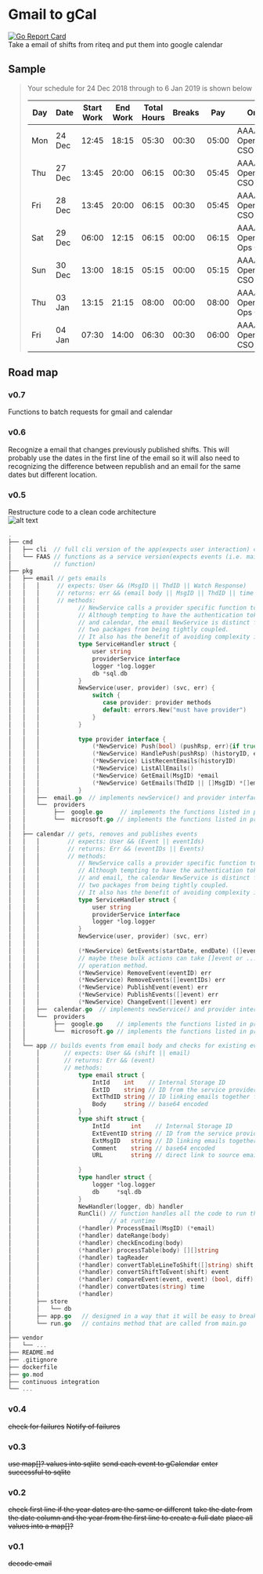 # Gmail to gCal

[![Go Report Card](https://goreportcard.com/badge/github.com/bitterpilot/emailToCalendar)](https://goreportcard.com/report/github.com/bitterpilot/emailToCalendar)  
Take a email of shifts from riteq and put them into google calendar

## Sample

>Your schedule for 24 Dec 2018 through to 6 Jan 2019 is shown below
>
>| Day | Date   | Start Work | End Work | Total Hours | Breaks | Pay   | Org Level                           |
>|-----|--------|------------|----------|-------------|--------|-------|-------------------------------------|
>| Mon | 24 Dec | 12:45      | 18:15    | 05:30       | 00:30  | 05:00 | AAAA\Dry Operations\Snr CSO         |
>| Thu | 27 Dec | 13:45      | 20:00    | 06:15       | 00:30  | 05:45 | AAAA\Dry Operations\Snr CSO         |
>| Fri | 28 Dec | 13:45      | 20:00    | 06:15       | 00:30  | 05:45 | AAAA\Dry Operations\Snr CSO         |
>| Sat | 29 Dec | 06:00      | 12:15    | 06:15       | 00:00  | 06:15 | AAAA\Dry Operations\Dry Ops Officer |
>| Sun | 30 Dec | 13:00      | 18:15    | 05:15       | 00:00  | 05:15 | AAAA\Dry Operations\Snr CSO         |
>| Thu | 03 Jan | 13:15      | 21:15    | 08:00       | 00:00  | 08:00 | AAAA\Dry Operations\Dry Ops Officer |
>| Fri | 04 Jan | 07:30      | 14:00    | 06:30       | 00:30  | 06:00 | AAAA\Dry Operations\Snr CSO         |

## Road map

### v0.7

Functions to batch requests for gmail and calendar

### v0.6

Recognize a email that changes previously published shifts.
This will probably use the dates in the first line of the email so it will also
need to recognizing the difference between republish and an email for the same
dates but different location.

### v0.5

Restructure code to a clean code architecture  
![alt text](https://8thlight.com/blog/assets/posts/2012-08-13-the-clean-architecture/CleanArchitecture-8d1fe066e8f7fa9c7d8e84c1a6b0e2b74b2c670ff8052828f4a7e73fcbbc698c.jpg "Example image")

```go
.  
├── cmd
│   ├── cli  // full cli version of the app(expects user interaction) calls app.Run()
│   └── FAAS // functions as a service version(expects events (i.e. mail received, timed event) to trigger
│            // function)
├── pkg  
│   ├── email // gets emails
│   │   │     // expects: User && (MsgID || ThdID || Watch Response)
│   │   │     // returns: err && (email body || MsgID || ThdID || time received)
│   │   │     // methods:
│   │   │           // NewService calls a provider specific function to open a new authentication session.
│   │   │           // Although tempting to have the authentication tokens combine permissions for email
│   │   │           // and calendar, the email NewService is distinct from the calendar one to avoid the
│   │   │           // two packages from being tightly coupled.
│   │   │           // It also has the benefit of avoiding complexity if the user wants to map between providers.
│   │   │           type ServiceHandler struct {
│   │   │               user string
│   │   │               providerService interface
│   │   │               logger *log.logger
│   │   │               db *sql.db
│   │   │           }
│   │   │           NewService(user, provider) (svc, err) {
│   │   │               switch {
│   │   │                  case provider: provider methods
│   │   │                  default: errors.New("must have provider")
│   │   │               }
│   │   │           }
│   │   │
│   │   │           type provider interface {
│   │   │               (*NewService) Push(bool) (pushRsp, err){if true{watch} if false{stop}}
│   │   │               (*NewService) HandlePush(pushRsp) (historyID, err)
│   │   │               (*NewService) ListRecentEmails(historyID)
│   │   │               (*NewService) ListAllEmails()
│   │   │               (*NewService) GetEmail(MsgID) *email
│   │   │               (*NewService) GetEmails(ThdID || []MsgID) *[]email
│   │   │           }
│   │   ├──  email.go  // implements newService() and provider interface
│   │   └──  providers
│   │        ├──  google.go     // implements the functions listed in provider interface for Gmail
│   │        └──  microsoft.go // implements the functions listed in provider interface for Microsoft
│   │
│   ├── calendar // gets, removes and publishes events
│   │   │        // expects: User && (Event || eventIds)
│   │   │        // returns: Err && (eventIDs || Events)
│   │   │        // methods:
│   │   │           // NewService calls a provider specific function to open a new authentication session.
│   │   │           // Although tempting to have the authentication tokens combine permissions for calendar
│   │   │           // and email, the calendar NewService is distinct from the email one to avoid the
│   │   │           // two packages from being tightly coupled.
│   │   │           // It also has the benefit of avoiding complexity if the user wants to map between providers.
│   │   │           type ServiceHandler struct {
│   │   │               user string
│   │   │               providerService interface
│   │   │               logger *log.logger
│   │   │           }
│   │   │           NewService(user, provider) (svc, err)
│   │   │
│   │   │           (*NewService) GetEvents(startDate, endDate) ([]event, err)
│   │   │           // maybe these bulk actions can take []event or ...event and if event < 1 call the multiple
│   │   │           // operation method.
│   │   │           (*NewService) RemoveEvent(eventID) err
│   │   │           (*NewService) RemoveEvents([]eventIDs) err
│   │   │           (*NewService) PublishEvent(event) err
│   │   │           (*NewService) PublishEvents([]event) err
│   │   │           (*NewService) ChangeEvent([]event) err
│   │   ├──  calendar.go  // implements newService() and provider interface
│   │   └──  providers
│   │        ├──  google.go    // implements the functions listed in provider interface for Google
│   │        └──  microsoft.go // implements the functions listed in provider interface for Microsoft
│   │
│   └── app // builds events from email body and checks for existing events
│       │       // expects: User && (shift || email)
│       │       // returns: Err && (event)
│       │       // methods:
│       │           type email struct {
│       │               IntId    int    // Internal Storage ID
│       │               ExtID    string // ID from the service provider
│       │               ExtThdID string // ID linking emails together from the service provider
│       │               Body     string // base64 encoded
│       │           }
│       │           type shift struct {
│       │               IntId      int    // Internal Storage ID
│       │               ExtEventID string // ID from the service provider
│       │               ExtMsgID   string // ID linking emails together from the service provider
│       │               Comment    string // base64 encoded
│       │               URL        string // direct link to source email
│       │
│       │           }
│       │           type handler struct {
│       │               logger *log.logger
│       │               db     *sql.db
│       │           }
│       │           NewHandler(logger, db) handler
│       │           RunCli() // function handles all the code to run the cli version expects parameters handed
│       │                    // at runtime
│       │           (*handler) ProcessEmail(MsgID) (*email)
│       │           (*handler) dateRange(body)
│       │           (*handler) checkEncoding(body)
│       │           (*handler) processTable(body) [][]string
│       │           (*handler) tagReader
│       │           (*handler) convertTableLineToShift([]string) shift
│       │           (*handler) convertShiftToEvent(shift) event
│       │           (*handler) compareEvent(event, event) (bool, diff)
│       │           (*handler) convertDates(string) time
│       │           (*handler)
│       ├── store
│       │   └── db
│       ├── app.go   // designed in a way that it will be easy to break up into individual files such as email.go
│       └── run.go   // contains method that are called from main.go
│
├── vendor
│   └── ...
├── README.md
├── .gitignore
├── dockerfile
├── go.mod
├── continuous integration
└── ...

```

### v0.4

~~check for failures~~
~~Notify of failures~~

### v0.3

~~use map[]? values into sqlite~~
~~send each event to gCalendar~~
~~enter successful to sqlite~~

### v0.2

~~check first line if the year dates are the same or different~~
~~take the date from the date column and the year from the first line to create a full date~~
~~place all values into a map[]?~~

### v0.1

~~decode email~~
